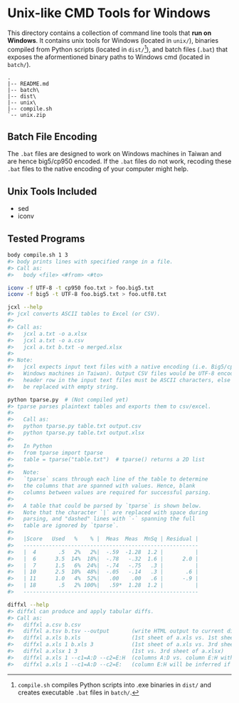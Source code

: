 Unix-like CMD Tools for Windows
===============================

This directory contains a collection of command line tools that 
**run on Windows**. It contains unix tools for Windows (located in `unix/`),
binaries compiled from Python scripts (located in `dist/`[^1]), and batch 
files (`.bat`) that exposes the aformentioned binary paths to Windows cmd 
(located in `batch/`).

```
.
|-- README.md
|-- batch\
|-- dist\
|-- unix\
|-- compile.sh
`-- unix.zip
```

[^1]: `compile.sh` compiles Python scripts into .exe binaries in `dist/` and 
creates executable `.bat` files in `batch/`.


## Batch File Encoding

The `.bat` files are designed to work on Windows machines in Taiwan and are 
hence big5/cp950 encoded. If the `.bat` files do not work, recoding these 
`.bat` files to the native encoding of your computer might help.


## Unix Tools Included

- sed
- iconv


## Tested Programs

```sh
body compile.sh 1 3
#> body prints lines with specified range in a file.
#> Call as:
#>   body <file> <#from> <#to>

iconv -f UTF-8 -t cp950 foo.txt > foo.big5.txt
iconv -f big5 -t UTF-8 foo.big5.txt > foo.utf8.txt

jcxl --help
#> jcxl converts ASCII tables to Excel (or CSV).
#> 
#> Call as:
#>   jcxl a.txt -o a.xlsx
#>   jcxl a.txt -o a.csv
#>   jcxl a.txt b.txt -o merged.xlsx
#> 
#> Note:
#>   jcxl expects input text files with a native encoding (i.e. Big5/cp950 on most
#>   Windows machines in Taiwan). Output CSV files would be UTF-8 encoded. The 
#>   header row in the input text files must be ASCII characters, else they would 
#>   be replaced with empty string.

python tparse.py  # (Not compiled yet)
#> tparse parses plaintext tables and exports them to csv/excel.
#> 
#>   Call as:
#>   python tparse.py table.txt output.csv
#>   python tparse.py table.txt output.xlsx
#> 
#>   In Python
#>   from tparse import tparse
#>   table = tparse("table.txt")  # tparse() returns a 2D list
#> 
#>   Note:
#>   `tparse` scans through each line of the table to determine
#>   the columns that are spanned with values. Hence, blank 
#>   columns between values are required for successful parsing.
#>   
#>   A table that could be parsed by `tparse` is shown below.
#>   Note that the character `|` are replaced with space during 
#>   parsing, and "dashed" lines with `-` spanning the full 
#>   table are ignored by `tparse`.
#> 
#>   |Score   Used   %    % |  Meas  Meas  MnSq | Residual |
#>   -------------------------------------------------------
#>   |  4       .5   2%   2%|  -.59  -1.28  1.2 |          |
#>   |  6      3.5  14%  18%|  -.78   -.32  1.6 |      2.0 |
#>   |  7      1.5   6%  24%|  -.74   -.75   .3 |          |
#>   | 10      2.5  10%  48%|  -.05   -.14   .3 |       .6 |
#>   | 11      1.0   4%  52%|   .00    .00   .6 |      -.9 |
#>   | 18       .5   2% 100%|   .59*  1.28  1.2 |          |
#>   -------------------------------------------------------

diffxl --help
#> diffxl can produce and apply tabular diffs.
#> Call as:
#>   diffxl a.csv b.csv
#>   diffxl a.tsv b.tsv --output       (write HTML output to current dir)
#>   diffxl a.xls b.xls                (1st sheet of a.xls vs. 1st sheet of b.xls)
#>   diffxl a.xls 1 b.xls 3            (1st sheet of a.xls vs. 3rd sheet of b.xls)
#>   diffxl a.xlsx 1 3                 (1st vs. 3rd sheet of a.xlsx)
#>   diffxl a.xls 1 --c1=A:D --c2=E:H  (columns A:D vs. column E:H within a sheet)
#>   diffxl a.xls 1 --c1=A:D --c2=E:   (column E:H will be inferred if H left out)
```
